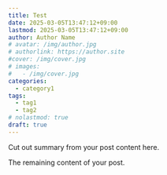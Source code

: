 ```yaml
---
title: Test
date: 2025-03-05T13:47:12+09:00
lastmod: 2025-03-05T13:47:12+09:00
author: Author Name
# avatar: /img/author.jpg
# authorlink: https://author.site
#cover: /img/cover.jpg
# images:
#   - /img/cover.jpg
categories:
  - category1
tags:
  - tag1
  - tag2
# nolastmod: true
draft: true
---
```


Cut out summary from your post content here.

<!--more-->

The remaining content of your post.
